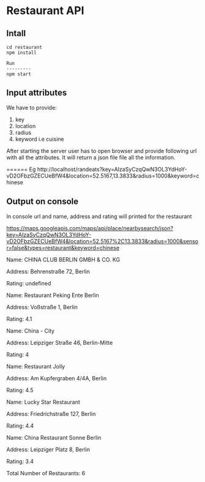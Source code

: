 Restaurant API
========

Intall
------------
``````
cd restaurant
npm install

Run
---------
npm start
````````

Input attributes
---------
We have to provide: 
1. key
2. location
3. radius
4. keyword i.e cuisine

After starting the server user has to open browser and provide following url with all the attributes. It will return a json file file all the information.

======
Eg
http://localhost/randeats?key=AIzaSyCzqQwN3OL3YdHoY-vD2OFbzGZECUeBfW4&location=52.5167,13.3833&radius=1000&keyword=chinese


Output on console
----------
In console url and name, address and rating will printed for the restaurant

https://maps.googleapis.com/maps/api/place/nearbysearch/json?key=AIzaSyCzqQwN3OL3YdHoY-vD2OFbzGZECUeBfW4&location=52.5167%2C13.3833&radius=1000&sensor=false&types=restaurant&keyword=chinese

Name:  CHINA CLUB BERLIN GMBH & CO. KG

Address:  Behrenstraße 72, Berlin

Rating:  undefined

Name:  Restaurant Peking Ente Berlin

Address:  Voßstraße 1, Berlin

Rating:  4.1

Name:  China - City

Address:  Leipziger Straße 46, Berlin-Mitte

Rating:  4

Name:  Restaurant Jolly

Address:  Am Kupfergraben 4/4A, Berlin

Rating:  4.5

Name:  Lucky Star Restaurant

Address:  Friedrichstraße 127, Berlin

Rating:  4.4

Name:  China Restaurant Sonne Berlin

Address:  Leipziger Platz 8, Berlin

Rating:  3.4

Total Number of Restaurants: 6

